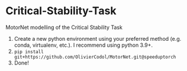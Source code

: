 # Critical-Stability-Task
MotorNet modelling of the Critical Stability Task

1. Create a new python environment using your preferred method (e.g. conda, virtualenv, etc.). I recommend using python 3.9+.
2. `pip install git+https://github.com/OlivierCodol/MotorNet.git@speeduptorch`
3. Done!